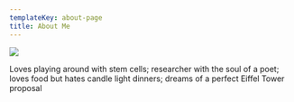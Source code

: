 ```yaml
---
templateKey: about-page
title: About Me
---
```

![](/img/45806673_794573514207921_2896794676231143424_n.jpg)

Loves playing around with stem cells; researcher with the soul of a poet; loves food but hates candle light dinners; dreams of a perfect Eiffel Tower proposal
